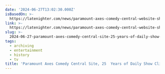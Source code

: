 ```yaml
---
date: '2024-06-27T13:02:30.000Z'
isBasedOn: >-
  https://latenighter.com/news/paramount-axes-comedy-central-website-show-clips-library/
link: >-
  https://latenighter.com/news/paramount-axes-comedy-central-website-show-clips-library/
slug: >-
  2024-06-27-paramount-axes-comedy-central-site-25-years-of-daily-show-clips-gone
tags:
  - archiving
  - entertainment
  - history
  - tv
title: 'Paramount Axes Comedy Central Site, 25  Years of Daily Show Clips Gone'
---
```

 
